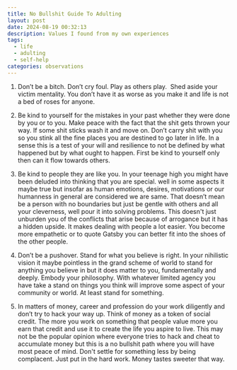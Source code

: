 ```yaml
---
title: No Bullshit Guide To Adulting
layout: post
date: 2024-08-19 00:32:13
description: Values I found from my own experiences
tags:
  - life
  - adulting
  - self-help
categories: observations
---
```


1. Don’t be a bitch. Don’t cry foul. Play as others play.  Shed aside your victim mentality. You don’t have it as worse as you make it and life is not a bed of roses for anyone.
   
2. Be kind to yourself for the mistakes in your past whether they were done by you or to you. Make peace with the fact that the shit gets thrown your way. If some shit sticks wash it and move on. Don’t carry shit with you so you stink all the fine places you are destined to go later in life. In a sense this is a test of your will and resilience to not be defined by what happened but by what ought to happen. First be kind to yourself only then can it flow towards others.
   
3. Be kind to people they are like you. In your teenage high you might have been deluded into thinking that you are special. well in some aspects it maybe true but insofar as human emotions, desires, motivations or our humanness in general are considered we are same. That doesn’t mean be a person with no boundaries but just be gentle with others and all your cleverness, well pour it into solving problems. This doesn't just unburden you of the conflicts that arise because of arrogance but it has a hidden upside. It makes dealing with people a lot easier. You become more empathetic or to quote Gatsby you can better fit into the shoes of the other people.
   
4. Don’t be a pushover. Stand for what you believe is right. In your nihilistic vision it maybe pointless in the grand scheme of world to stand for anything you believe in but it does matter to you, fundamentally and deeply. Embody your philosophy. With whatever limited agency you have take a stand on things you think will improve some aspect of your community or world. At least stand for something.
   
5. In matters of money, career and profession do your work diligently and don’t try to hack your way up. Think of money as a token of social credit. The more you work on something that people value more you earn that credit and use it to create the life you aspire to live. This may not be the popular opinion where everyone tries to hack and cheat to accumulate money but this is a no bullshit path where you will have most peace of mind. Don't settle for something less by being complacent. Just put in the hard work. Money tastes sweeter that way.